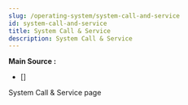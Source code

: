 ```yaml
---
slug: /operating-system/system-call-and-service
id: system-call-and-service
title: System Call & Service
description: System Call & Service
---
```


**Main Source :**

- [] 

System Call & Service page
